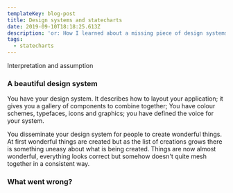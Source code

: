 ```yaml
---
templateKey: blog-post
title: Design systems and statecharts
date: 2019-09-10T18:18:25.613Z
description: 'or: How I learned about a missing piece of design systems'
tags:
  - statecharts
---
```

Interpretation and assumption

### A beautiful design system

You have your design system. It describes how to layout your application; it gives you a gallery of components to combine together; You have colour schemes, typefaces, icons and graphics; you have defined the voice for your system.

You disseminate your design system for people to create wonderful things. At first wonderful things are created but as the list of creations grows there is something uneasy about what is being created. Things are now almost wonderful, everything looks correct but somehow doesn't quite mesh together in a consistent way.

### What went wrong? 

